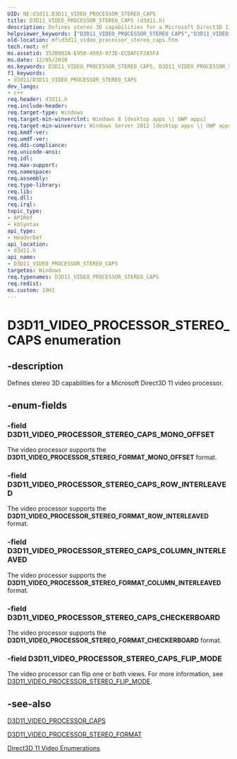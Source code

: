 ```yaml
---
UID: NE:d3d11.D3D11_VIDEO_PROCESSOR_STEREO_CAPS
title: D3D11_VIDEO_PROCESSOR_STEREO_CAPS (d3d11.h)
description: Defines stereo 3D capabilities for a Microsoft Direct3D 11 video processor.
helpviewer_keywords: ["D3D11_VIDEO_PROCESSOR_STEREO_CAPS","D3D11_VIDEO_PROCESSOR_STEREO_CAPS enumeration [Media Foundation]","D3D11_VIDEO_PROCESSOR_STEREO_CAPS_CHECKERBOARD","D3D11_VIDEO_PROCESSOR_STEREO_CAPS_COLUMN_INTERLEAVED","D3D11_VIDEO_PROCESSOR_STEREO_CAPS_FLIP_MODE","D3D11_VIDEO_PROCESSOR_STEREO_CAPS_MONO_OFFSET","D3D11_VIDEO_PROCESSOR_STEREO_CAPS_ROW_INTERLEAVED","d3d11/D3D11_VIDEO_PROCESSOR_STEREO_CAPS","d3d11/D3D11_VIDEO_PROCESSOR_STEREO_CAPS_CHECKERBOARD","d3d11/D3D11_VIDEO_PROCESSOR_STEREO_CAPS_COLUMN_INTERLEAVED","d3d11/D3D11_VIDEO_PROCESSOR_STEREO_CAPS_FLIP_MODE","d3d11/D3D11_VIDEO_PROCESSOR_STEREO_CAPS_MONO_OFFSET","d3d11/D3D11_VIDEO_PROCESSOR_STEREO_CAPS_ROW_INTERLEAVED","mf.d3d11_video_processor_stereo_caps"]
old-location: mf\d3d11_video_processor_stereo_caps.htm
tech.root: mf
ms.assetid: 352B982A-E950-4593-973E-ECDAFCF2A5F4
ms.date: 12/05/2018
ms.keywords: D3D11_VIDEO_PROCESSOR_STEREO_CAPS, D3D11_VIDEO_PROCESSOR_STEREO_CAPS enumeration [Media Foundation], D3D11_VIDEO_PROCESSOR_STEREO_CAPS_CHECKERBOARD, D3D11_VIDEO_PROCESSOR_STEREO_CAPS_COLUMN_INTERLEAVED, D3D11_VIDEO_PROCESSOR_STEREO_CAPS_FLIP_MODE, D3D11_VIDEO_PROCESSOR_STEREO_CAPS_MONO_OFFSET, D3D11_VIDEO_PROCESSOR_STEREO_CAPS_ROW_INTERLEAVED, d3d11/D3D11_VIDEO_PROCESSOR_STEREO_CAPS, d3d11/D3D11_VIDEO_PROCESSOR_STEREO_CAPS_CHECKERBOARD, d3d11/D3D11_VIDEO_PROCESSOR_STEREO_CAPS_COLUMN_INTERLEAVED, d3d11/D3D11_VIDEO_PROCESSOR_STEREO_CAPS_FLIP_MODE, d3d11/D3D11_VIDEO_PROCESSOR_STEREO_CAPS_MONO_OFFSET, d3d11/D3D11_VIDEO_PROCESSOR_STEREO_CAPS_ROW_INTERLEAVED, mf.d3d11_video_processor_stereo_caps
f1_keywords:
- d3d11/D3D11_VIDEO_PROCESSOR_STEREO_CAPS
dev_langs:
- c++
req.header: d3d11.h
req.include-header: 
req.target-type: Windows
req.target-min-winverclnt: Windows 8 [desktop apps \| UWP apps]
req.target-min-winversvr: Windows Server 2012 [desktop apps \| UWP apps]
req.kmdf-ver: 
req.umdf-ver: 
req.ddi-compliance: 
req.unicode-ansi: 
req.idl: 
req.max-support: 
req.namespace: 
req.assembly: 
req.type-library: 
req.lib: 
req.dll: 
req.irql: 
topic_type:
- APIRef
- kbSyntax
api_type:
- HeaderDef
api_location:
- d3d11.h
api_name:
- D3D11_VIDEO_PROCESSOR_STEREO_CAPS
targetos: Windows
req.typenames: D3D11_VIDEO_PROCESSOR_STEREO_CAPS
req.redist: 
ms.custom: 19H1
---
```


# D3D11_VIDEO_PROCESSOR_STEREO_CAPS enumeration


## -description


Defines stereo 3D capabilities for a Microsoft Direct3D 11 video processor.


## -enum-fields




### -field D3D11_VIDEO_PROCESSOR_STEREO_CAPS_MONO_OFFSET

The video processor supports the <b>D3D11_VIDEO_PROCESSOR_STEREO_FORMAT_MONO_OFFSET</b> 
 format.


### -field D3D11_VIDEO_PROCESSOR_STEREO_CAPS_ROW_INTERLEAVED

The video processor supports the <b>D3D11_VIDEO_PROCESSOR_STEREO_FORMAT_ROW_INTERLEAVED</b> 
 format.


### -field D3D11_VIDEO_PROCESSOR_STEREO_CAPS_COLUMN_INTERLEAVED

The video processor supports the <b>D3D11_VIDEO_PROCESSOR_STEREO_FORMAT_COLUMN_INTERLEAVED</b> 
 format.


### -field D3D11_VIDEO_PROCESSOR_STEREO_CAPS_CHECKERBOARD

The video processor supports the <b>D3D11_VIDEO_PROCESSOR_STEREO_FORMAT_CHECKERBOARD</b> 
 format.


### -field D3D11_VIDEO_PROCESSOR_STEREO_CAPS_FLIP_MODE

The video processor can flip one or both views. For more information, see <a href="https://docs.microsoft.com/windows/desktop/api/d3d11/ne-d3d11-d3d11_video_processor_stereo_flip_mode">D3D11_VIDEO_PROCESSOR_STEREO_FLIP_MODE</a>.


## -see-also




<a href="https://docs.microsoft.com/windows/desktop/api/d3d11/ns-d3d11-d3d11_video_processor_caps">D3D11_VIDEO_PROCESSOR_CAPS</a>



<a href="https://docs.microsoft.com/windows/desktop/api/d3d11/ne-d3d11-d3d11_video_processor_stereo_format">D3D11_VIDEO_PROCESSOR_STEREO_FORMAT</a>



<a href="https://docs.microsoft.com/windows/desktop/medfound/direct3d-11-video-enumerations">Direct3D 11 Video Enumerations</a>
 

 


